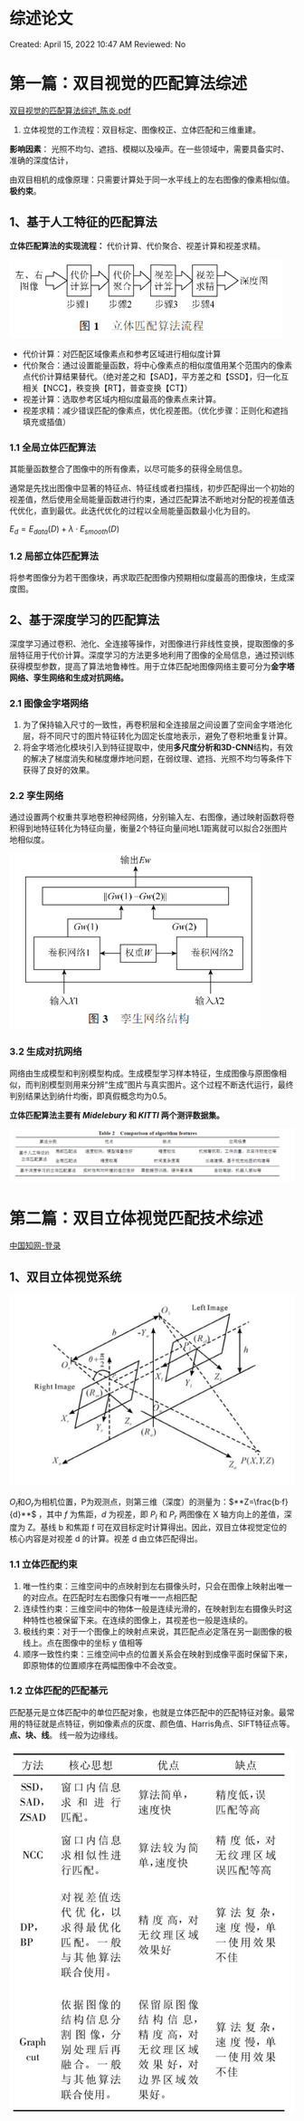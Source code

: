 # 综述论文

Created: April 15, 2022 10:47 AM
Reviewed: No

# 第一篇：双目视觉的匹配算法综述

[双目视觉的匹配算法综述_陈炎.pdf](双目视觉的匹配算法综述_陈炎.pdf)

1. 立体视觉的工作流程：双目标定、图像校正、立体匹配和三维重建。

**影响因素**： 光照不均匀、遮挡、模糊以及噪声。在一些领域中，需要具备实时、准确的深度估计，

由双目相机的成像原理：只需要计算处于同一水平线上的左右图像的像素相似值。 **极约束**。

## 1、基于人工特征的匹配算法

**立体匹配算法的实现流程：** 代价计算、代价聚合、视差计算和视差求精。

![Untitled](双目立体视觉/attachments/Untitled.png)

- 代价计算：对匹配区域像素点和参考区域进行相似度计算
- 代价聚合：通过设置能量函数，将中心像素点的相似度值用某个范围内的像素点代价计算结果替代。（绝对差之和【SAD】，平方差之和【SSD】，归一化互相关【NCC】，秩变换【RT】，普查变换【CT】）
- 视差计算：选取参考区域内相似度最高的像素点来计算。
- 视差求精：减少错误匹配的像素点，优化视差图。（优化步骤：正则化和遮挡填充或插值）

### 1.1 全局立体匹配算法

其能量函数整合了图像中的所有像素，以尽可能多的获得全局信息。

通常是先找出图像中显著的特征点、特征线或者扫描线，初步匹配得出一个初始的视差值，然后使用全局能量函数进行约束，通过匹配算法不断地对分配的视差值迭代优化，直到最优。此迭代优化的过程以全局能量函数最小化为目的。

$E_d=E_{data}(D)+\lambda·E_{smooth}(D)$ 

### 1.2 局部立体匹配算法

将参考图像分为若干图像块，再求取匹配图像内预期相似度最高的图像块，生成深度图。

## 2、基于深度学习的匹配算法

深度学习通过卷积、池化、全连接等操作，对图像进行非线性变换，提取图像的多层特征用于代价计算。深度学习的方法更多地利用了图像的全局信息，通过预训练获得模型参数，提高了算法地鲁棒性。用于立体匹配地图像网络主要可分为**金字塔网络、孪生网络和生成对抗网络。**

### 2.1 图像金字塔网络

1. 为了保持输入尺寸的一致性，再卷积层和全连接层之间设置了空间金字塔池化层，将不同尺寸的图片特征转化为固定长度地表示，避免了卷积地重复计算。
2. 将金字塔池化模块引入到特征提取中，使用**多尺度分析和3D-CNN**结构，有效的解决了梯度消失和梯度爆炸地问题，在弱纹理、遮挡、光照不均匀等条件下获得了良好的效果。

### 2.2 孪生网络

通过设置两个权重共享地卷积神经网络，分别输入左、右图像，通过映射函数将卷积得到地特征转化为特征向量，衡量2个特征向量间地L1距离就可以拟合2张图片地相似度。

![Untitled](双目立体视觉/attachments/Untitled%201.png)

### 3.2 生成对抗网络

网络由生成模型和判别模型构成。生成模型学习样本特征，生成图像与原图像相似，而判别模型则用来分辨“生成”图片与真实图片。这个过程不断迭代运行，最终判别结果达到纳什均衡，即真假概念均为0.5。

**立体匹配算法主要有 *Midelebury* 和 *KITTI* 两个测评数据集。**

![Untitled](双目立体视觉/attachments/Untitled%202.png)

# 第二篇：双目立体视觉匹配技术综述

[中国知网-登录](https://kns.cnki.net/KXReader/Detail?invoice=pjwQwwYK41e5EKT4zJW9JHxYoQIscWnyz8pbuHetH%2F5MoV3upqfTl%2B9IoJ4rYImXHLTxg7CBIGr5sCfAvV9RDT%2BZa9aE%2BM3%2BUDAGFjAT%2Bx0d6pkmQSq2kFk4GEQalfAh%2F%2BHtP08cqMDpHuLz3PWrdPAeoK63oNPxVDO5M%2FmAZd0%3D&DBCODE=CJFD&FileName=CGGL201502014&TABLEName=cjfdlast2015&nonce=38451E42A6914432AFFBD0C9CC76C701&uid=&TIMESTAMP=1649997495336)

## 1、双目立体视觉系统

![Untitled](双目立体视觉/attachments/Untitled%203.png)

$O_l$和$O_r$为相机位置，P为观测点，则第三维（深度）的测量为：$**Z=\frac{b·f}{d}**$ ，其中 $f$ 为焦距，$d$ 为视差，即 $P_l$ 和 $P_r$ 两图像在 X 轴方向上的差值，深度为 Z。基线 b 和焦距 f 可在双目标定时计算得出。因此，双目立体视觉定位的核心内容是对视差 d 的计算。视差 d 由立体匹配得出。

### 1.1 立体匹配约束

1. 唯一性约束：三维空间中的点映射到左右摄像头时，只会在图像上映射出唯一的对应点。在匹配时左右图像只有唯一一点相匹配
2. 连续性约束：三维空间中的物体一般是连续光滑的，在映射到左右摄像头时这种特性也被保留下来。在连续的图像上，其视差也一般是连续的。
3. 极线约束：对于一个图像上的映射点来说，其匹配点必定落在另一副图像的极线上。点在图像中的坐标 y 值相等
4. 顺序一致性约束：三维空间中点的位置关系会在映射到成像平面时保留下来，即原物体的位置顺序在两幅图像中不会改变。

### 1.2 立体匹配的匹配基元

匹配基元是立体匹配中的单位匹配对象，也就是立体匹配中的匹配特征对象。最常用的特征就是点特征，例如像素点的灰度、颜色值、Harris角点、SIFT特征点等。  **点、块、线**。 线一般为边缘线。

![Untitled](双目立体视觉/attachments/Untitled%204.png)